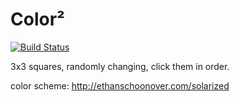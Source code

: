 Color²
======

[![Build Status](https://travis-ci.org/HarrisonCTEC/Color-Squared.svg?branch=master)](https://travis-ci.org/HarrisonCTEC/Color-Squared)

3x3 squares, randomly changing, click them in order.

color scheme: <http://ethanschoonover.com/solarized>
